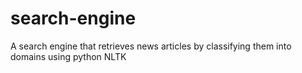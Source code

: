 # search-engine
A search engine that retrieves news articles by classifying them into domains using python NLTK
